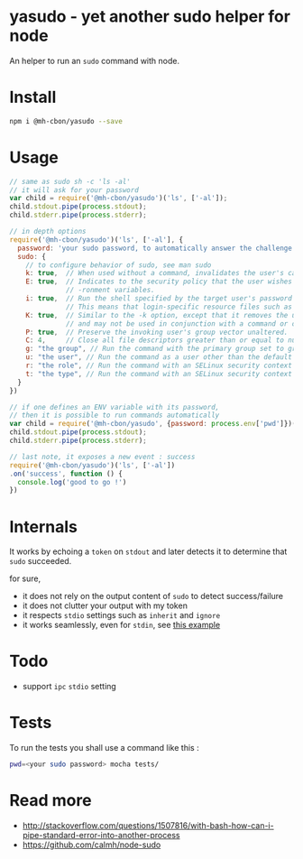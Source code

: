 # yasudo - yet another sudo helper for node

An helper to run an `sudo` command with node.

# Install

```sh
npm i @mh-cbon/yasudo --save
```

# Usage

```js
// same as sudo sh -c 'ls -al'
// it will ask for your password
var child = require('@mh-cbon/yasudo')('ls', ['-al']);
child.stdout.pipe(process.stdout);
child.stderr.pipe(process.stderr);

// in depth options
require('@mh-cbon/yasudo')('ls', ['-al'], {
  password: 'your sudo password, to automatically answer the challenge',
  sudo: {
    // to configure behavior of sudo, see man sudo
    k: true,  // When used without a command, invalidates the user's cached credentials.
    E: true,  // Indicates to the security policy that the user wishes to preserve their existing envi‐
              // -ronment variables.
    i: true,  // Run the shell specified by the target user's password database entry as a login shell.
              // This means that login-specific resource files such as .profile or .login
    K: true,  // Similar to the -k option, except that it removes the user's cached credentials entirely
              // and may not be used in conjunction with a command or other option.
    P: true,  // Preserve the invoking user's group vector unaltered.
    C: 4,     // Close all file descriptors greater than or equal to num before executing a command.
    g: "the group", // Run the command with the primary group set to group
    u: "the user", // Run the command as a user other than the default target user (usually root).
    r: "the role", // Run the command with an SELinux security context that includes the specified role.
    t: "the type", // Run the command with an SELinux security context that includes the specified type.
  }
})

// if one defines an ENV variable with its password,
// then it is possible to run commands automatically
var child = require('@mh-cbon/yasudo', {password: process.env['pwd']})('ls', ['-al']);
child.stdout.pipe(process.stdout);
child.stderr.pipe(process.stderr);

// last note, it exposes a new event : success
require('@mh-cbon/yasudo')('ls', ['-al'])
.on('success', function () {
  console.log('good to go !')
})
```

# Internals

It works by echoing a `token` on `stdout` and later detects it to determine that `sudo` succeeded.

for sure,
- it does not rely on the output content of `sudo` to detect success/failure
- it does not clutter your output with my token
- it respects `stdio` settings such as `inherit` and `ignore`
- it works seamlessly, even for `stdin`, see [this example](https://github.com/mh-cbon/yasudo/blob/master/examples/stdin.js)

# Todo

- support `ipc` `stdio` setting

# Tests

To run the tests you shall use a command like this :

```sh
pwd=<your sudo password> mocha tests/
```

# Read more

- http://stackoverflow.com/questions/1507816/with-bash-how-can-i-pipe-standard-error-into-another-process
- https://github.com/calmh/node-sudo

